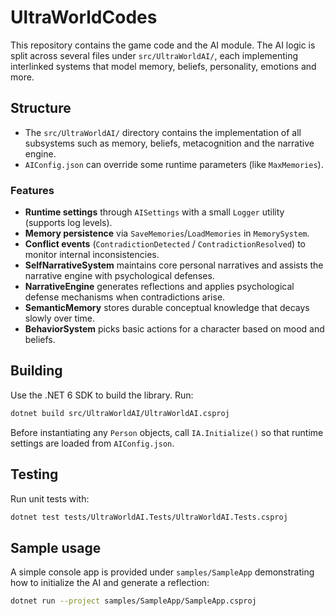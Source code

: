 # UltraWorldCodes
This repository contains the game code and the AI module. The AI logic is
split across several files under `src/UltraWorldAI/`, each implementing
interlinked systems that model memory, beliefs, personality, emotions and more.

## Structure
- The `src/UltraWorldAI/` directory contains the implementation of all
  subsystems such as memory, beliefs, metacognition and the narrative engine.
- `AIConfig.json` can override some runtime parameters (like `MaxMemories`).

### Features

 - **Runtime settings** through `AISettings` with a small `Logger` utility (supports log levels).
- **Memory persistence** via `SaveMemories`/`LoadMemories` in `MemorySystem`.
- **Conflict events** (`ContradictionDetected` / `ContradictionResolved`) to
  monitor internal inconsistencies.
- **SelfNarrativeSystem** maintains core personal narratives and assists the narrative engine with psychological defenses.
- **NarrativeEngine** generates reflections and applies psychological defense
  mechanisms when contradictions arise.
- **SemanticMemory** stores durable conceptual knowledge that decays slowly over time.
- **BehaviorSystem** picks basic actions for a character based on mood and beliefs.

## Building

Use the .NET 6 SDK to build the library. Run:

```bash
dotnet build src/UltraWorldAI/UltraWorldAI.csproj
```

Before instantiating any `Person` objects, call `IA.Initialize()` so that runtime settings are loaded from `AIConfig.json`.

## Testing

Run unit tests with:

```bash
dotnet test tests/UltraWorldAI.Tests/UltraWorldAI.Tests.csproj
```

## Sample usage

A simple console app is provided under `samples/SampleApp` demonstrating how to
initialize the AI and generate a reflection:

```bash
dotnet run --project samples/SampleApp/SampleApp.csproj
```
